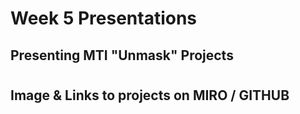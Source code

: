 # Week 5 Presentations
## Presenting MTI "Unmask" Projects
# 
## Image & Links to projects on MIRO / GITHUB
